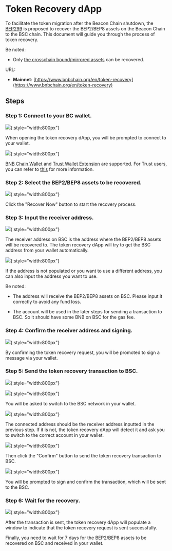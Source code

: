# Token Recovery dApp

To facilitate the token migration after the Beacon Chain shutdown,
the [BEP299](https://github.com/bnb-chain/BEPs/blob/master/BEPs/BEP-299.md) is proposed
to recover the BEP2/BEP8 assets on the Beacon Chain to the BSC chain. This document will guide you through the process
of token recovery.

Be noted:

* Only [the crosschain bound/mirrored assets](../users/assets.md) can be recovered.

URL:

- **Mainnet**: [https://www.bnbchain.org/en/token-recovery](https://www.bnbchain.org/en/token-recovery)

## Steps

### Step 1: Connect to your BC wallet.

![](../../assets/bcfusion/token-recovery-1.png){:style="width:800px"}

When opening the token recovery dApp, you will be prompted to connect to your wallet.

![](../../assets/bcfusion/token-recovery-2.png){:style="width:800px"}

[BNB Chain Wallet](https://chromewebstore.google.com/detail/bnb-chain-wallet/fhbohimaelbohpjbbldcngcnapndodjp)
and [Trust Wallet Extension](https://trustwallet.com/) are supported. For Trust users, you can refer to 
[this](https://trustwallet.com/blog/trust-wallet-to-deprecate-bnb-beacon-chain-bep2-bep8-support) for more information.

### Step 2: Select the BEP2/BEP8 assets to be recovered.

![](../../assets/bcfusion/token-recovery-3.png){:style="width:800px"}

Click the "Recover Now" button to start the recovery process.

### Step 3: Input the receiver address.

![](../../assets/bcfusion/token-recovery-4.png){:style="width:800px"}

The receiver address on BSC is the address where the BEP2/BEP8 assets will be recovered to.
The token recovery dApp will try to get the BSC address from your wallet automatically.

![](../../assets/bcfusion/token-recovery-5.png){:style="width:800px"}

If the address is not populated or you want to use a different address, you can also input the address you want to use.

Be noted:

* The address will receive the BEP2/BEP8 assets on BSC. Please input it correctly to avoid any fund loss.

* The account will be used in the later steps for sending a transaction to BSC. So it should have some BNB on BSC for
  the gas fee.

### Step 4: Confirm the receiver address and signing.

![](../../assets/bcfusion/token-recovery-6.png){:style="width:800px"}

By confirming the token recovery request, you will be promoted to sign a message via your wallet.

### Step 5: Send the token recovery transaction to BSC.

![](../../assets/bcfusion/token-recovery-7.png){:style="width:800px"}

![](../../assets/bcfusion/token-recovery-8.png){:style="width:800px"}

You will be asked to switch to the BSC network in your wallet.

![](../../assets/bcfusion/token-recovery-mismatch-address.png){:style="width:800px"}

The connected address should be the receiver address inputted in the previous step. If it is not, the token recovery
dApp will detect it and ask you to switch to the correct account in your wallet.

![](../../assets/bcfusion/token-recovery-9.png){:style="width:800px"}

Then click the "Confirm" button to send the token recovery transaction to BSC.

![](../../assets/bcfusion/token-recovery-10.png){:style="width:800px"}

You will be prompted to sign and confirm the transaction, which will be sent to the BSC.

### Step 6: Wait for the recovery.

![](../../assets/bcfusion/token-recovery-11.png){:style="width:800px"}

After the transaction is sent, the token recovery dApp will populate a window to indicate that
the token recovery request is sent successfully.

Finally, you need to wait for 7 days for the BEP2/BEP8 assets to be recovered on BSC and received in your wallet.


